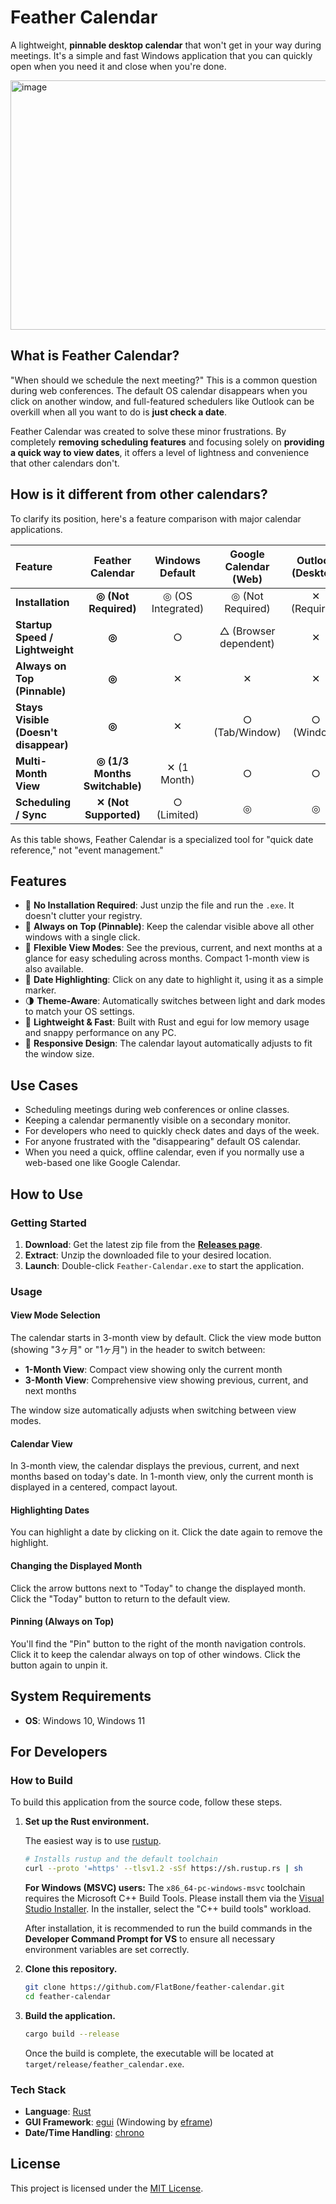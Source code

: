 # Feather Calendar

A lightweight, **pinnable desktop calendar** that won't get in your way during meetings.
It's a simple and fast Windows application that you can quickly open when you need it and close when you're done.

<img width="1063" height="399" alt="image" src="https://github.com/user-attachments/assets/12a45ea9-aa3a-48b8-ac58-de5ab2339405" />

## What is Feather Calendar?

"When should we schedule the next meeting?" This is a common question during web conferences.
The default OS calendar disappears when you click on another window, and full-featured schedulers like Outlook can be overkill when all you want to do is **just check a date**.

Feather Calendar was created to solve these minor frustrations.
By completely **removing scheduling features** and focusing solely on **providing a quick way to view dates**, it offers a level of lightness and convenience that other calendars don't.

## How is it different from other calendars?

To clarify its position, here's a feature comparison with major calendar applications.

| Feature | Feather Calendar | Windows Default | Google Calendar (Web) | Outlook (Desktop) |
|:---|:---:|:---:|:---:|:---:|
| **Installation** | **◎ (Not Required)** | ◎ (OS Integrated) | ◎ (Not Required) | ✕ (Required) |
| **Startup Speed / Lightweight** | **◎** | ○ | △ (Browser dependent) | ✕ |
| **Always on Top (Pinnable)** | **◎** | ✕ | ✕ | ✕ |
| **Stays Visible (Doesn't disappear)** | **◎** | ✕ | ○ (Tab/Window) | ○ (Window) |
| **Multi-Month View** | **◎ (1/3 Months Switchable)** | ✕ (1 Month) | ○ | ○ |
| **Scheduling / Sync** | **✕ (Not Supported)** | ○ (Limited) | ◎ | ◎ |

As this table shows, Feather Calendar is a specialized tool for "quick date reference," not "event management."

## Features

- 🚀 **No Installation Required**: Just unzip the file and run the `.exe`. It doesn't clutter your registry.
- 📌 **Always on Top (Pinnable)**: Keep the calendar visible above all other windows with a single click.
- 📅 **Flexible View Modes**: See the previous, current, and next months at a glance for easy scheduling across months. Compact 1-month view is also available.
- 🎨 **Date Highlighting**: Click on any date to highlight it, using it as a simple marker.
- 🌗 **Theme-Aware**: Automatically switches between light and dark modes to match your OS settings.
- 💨 **Lightweight & Fast**: Built with Rust and egui for low memory usage and snappy performance on any PC.
- 📐 **Responsive Design**: The calendar layout automatically adjusts to fit the window size.

## Use Cases

- Scheduling meetings during web conferences or online classes.
- Keeping a calendar permanently visible on a secondary monitor.
- For developers who need to quickly check dates and days of the week.
- For anyone frustrated with the "disappearing" default OS calendar.
- When you need a quick, offline calendar, even if you normally use a web-based one like Google Calendar.

## How to Use

### Getting Started
1.  **Download**: Get the latest zip file from the **[Releases page](https://github.com/FlatBone/feather-calendar/releases)**.
2.  **Extract**: Unzip the downloaded file to your desired location.
3.  **Launch**: Double-click `Feather-Calendar.exe` to start the application.

### Usage
#### View Mode Selection
The calendar starts in 3-month view by default. Click the view mode button (showing "3ヶ月" or "1ヶ月") in the header to switch between:
- **1-Month View**: Compact view showing only the current month
- **3-Month View**: Comprehensive view showing previous, current, and next months

The window size automatically adjusts when switching between view modes.

#### Calendar View
In 3-month view, the calendar displays the previous, current, and next months based on today's date.
In 1-month view, only the current month is displayed in a centered, compact layout.

#### Highlighting Dates
You can highlight a date by clicking on it. Click the date again to remove the highlight.

#### Changing the Displayed Month
Click the arrow buttons next to "Today" to change the displayed month. Click the "Today" button to return to the default view.

#### Pinning (Always on Top)
You'll find the "Pin" button to the right of the month navigation controls. Click it to keep the calendar always on top of other windows. Click the button again to unpin it.

## System Requirements

- **OS**: Windows 10, Windows 11

## For Developers

### How to Build

To build this application from the source code, follow these steps.

1.  **Set up the Rust environment.**

    The easiest way is to use [rustup](https://rustup.rs/).

    ```bash
    # Installs rustup and the default toolchain
    curl --proto '=https' --tlsv1.2 -sSf https://sh.rustup.rs | sh
    ```

    **For Windows (MSVC) users:**
    The `x86_64-pc-windows-msvc` toolchain requires the Microsoft C++ Build Tools. Please install them via the [Visual Studio Installer](https://visualstudio.microsoft.com/visual-cpp-build-tools/).
    In the installer, select the "C++ build tools" workload.

    After installation, it is recommended to run the build commands in the **Developer Command Prompt for VS** to ensure all necessary environment variables are set correctly.

2.  **Clone this repository.**

    ```sh
    git clone https://github.com/FlatBone/feather-calendar.git
    cd feather-calendar
    ```

3.  **Build the application.**

    ```bash
    cargo build --release
    ```

      Once the build is complete, the executable will be located at `target/release/feather_calendar.exe`.

### Tech Stack

- **Language**: [Rust](https://www.rust-lang.org/)
- **GUI Framework**: [egui](https://github.com/emilk/egui) (Windowing by [eframe](https://github.com/emilk/egui/tree/master/crates/eframe))
- **Date/Time Handling**: [chrono](https://crates.io/crates/chrono)

## License

This project is licensed under the [MIT License](LICENSE).
